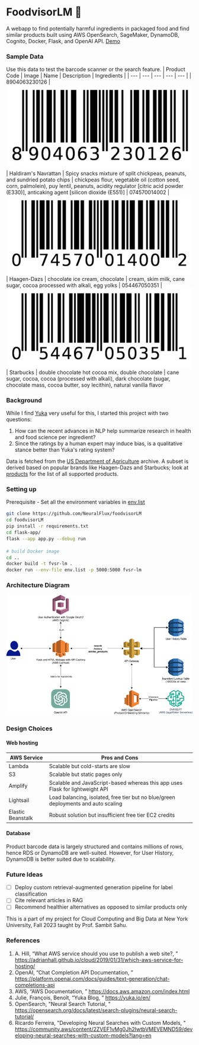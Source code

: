 # FoodvisorLM 🍎
A webapp to find potentially harmful ingredients in packaged food and find similar products built using AWS OpenSearch, SageMaker, DynamoDB, Cognito, Docker, Flask, and OpenAI API.
[Demo](https://www.linkedin.com/posts/anudeep-tubati_ai-machinelearning-cloudcomputing-activity-7158624067665711105-5doF?utm_source=share&utm_medium=member_desktop)

### Sample Data
Use this data to test the barcode scanner or the search feature.
| Product Code | Image | Name | Description | Ingredients |
| --- | --- | --- | --- | --- |
| 8904063230126 | ![barcode 8904063230126](/assets/sample_barcodes/8904063230126.jpg) | Haldiram's Navrattan | Spicy snacks mixture of split chickpeas, peanuts, and sundried potato chips | chickpeas flour, vegetable oil (cotton seed, corn, palmolein), puy lentil, peanuts, acidity regulator [citric acid powder (E330)], anticaking agent [silicon dioxide (E551)]
| 074570014002 | ![barcode 074570014002](/assets/sample_barcodes/074570014002.jpg) | Haagen-Dazs | chocolate ice cream, chocolate | cream, skim milk, cane sugar, cocoa processed with alkali, egg yolks
| 054467050351 | ![barcode 054467050351](/assets/sample_barcodes/054467050351.jpg) | Starbucks | double chocolate hot cocoa mix, double chocolate | cane sugar, cocoa, cocoa (processed with alkali), dark chocolate (sugar, chocolate mass, cocoa butter, soy lecithin), natural vanilla flavor

### Background
While I find [Yuka](https://yuka.io/en/) very useful for this, I started this project with two questions:
1) How can the recent advances in NLP help summarize research in health and food science per ingredient?
2) Since the ratings by a human expert may induce bias, is a qualitative stance better than Yuka's rating system?

Data is fetched from the [US Department of Agriculture](https://fdc.nal.usda.gov/download-datasets.html) archive. A subset is derived based on popular brands like Haagen-Dazs and Starbucks; look at [products](/assets/products_info.csv) for the list of all supported products.

### Setting up
Prerequisite - Set all the environment variables in [env.list](/env.list)
```bash
git clone https://github.com/NeuralFlux/foodvisorLM
cd foodvisorLM
pip install -r requirements.txt
cd flask-app/
flask --app app.py --debug run

# build Docker image
cd ..
docker build -t fvsr-lm .
docker run --env-file env.list -p 5000:5000 fvsr-lm
```

### Architecture Diagram
![Architecture diagram of this project comprising various AWS services](/assets/foodvisorLM_arch.png)

### Design Choices
#### Web hosting
| AWS Service | Pros and Cons |
| --- | --- |
| Lambda | Scalable but cold-starts are slow |
| S3 | Scalable but static pages only |
| Amplify | Scalable and JavaScript-based whereas this app uses Flask for lightweight API |
| Lightsail | Load balancing, isolated, free tier but no blue/green deployments and auto scaling |
| Elastic Beanstalk | Robust solution but insufficient free tier EC2 credits |

#### Database
Product barcode data is largely structured and contains millions of rows, hence RDS or DynamoDB are well-suited. However, for User History, DynamoDB is better suited due to scalability.

### Future Ideas
- [ ] Deploy custom retrieval-augmented generation pipeline for label classification
- [ ] Cite relevant articles in RAG
- [ ] Recommend healthier alternatives as opposed to similar products only

This is a part of my project for Cloud Computing and Big Data at New York University, Fall 2023 taught by Prof. Sambit Sahu.

### References
1. A. Hill, “What AWS service should you use to publish a web site?, ” https://adrianhall.github.io/cloud/2019/01/31/which-aws-service-for-hosting/
2. OpenAI, “Chat Completion API Documentation, ” https://platform.openai.com/docs/guides/text-generation/chat-completions-api
3. AWS, “AWS Documentation, ” https://docs.aws.amazon.com/index.html
4. Julie, François, Benoı̂t, “Yuka Blog, ” https://yuka.io/en/
5. OpenSearch, "Neural Search Tutorial, " https://opensearch.org/docs/latest/search-plugins/neural-search-tutorial/
6. Ricardo Ferreira, "Developing Neural Searches with Custom Models, " https://community.aws/content/2ZVEF1vMg0Jh2IwtbVMEVEMND59/developing-neural-searches-with-custom-models?lang=en
